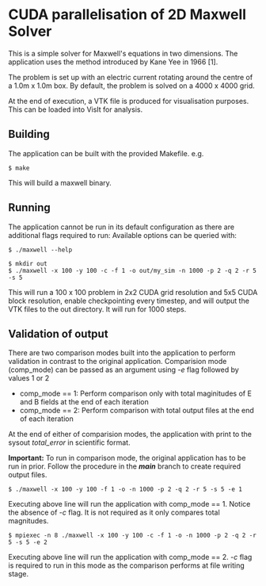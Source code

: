 # CUDA parallelisation of 2D Maxwell Solver

This is a simple solver for Maxwell's equations in two dimensions. The application uses the method introduced by Kane Yee in 1966 [1].

The problem is set up with an electric current rotating around the centre of a 1.0m x 1.0m box. By default, the problem is solved on a 4000 x 4000 grid.

At the end of execution, a VTK file is produced for visualisation purposes. This can be loaded into VisIt for analysis.

## Building

The application can be built with the provided Makefile. e.g.

```
$ make
```

This will build a maxwell binary.

## Running

The application cannot be run in its default configuration as there are additional flags required to run: Available options can be queried with:

```
$ ./maxwell --help
```

```
$ mkdir out
$ ./maxwell -x 100 -y 100 -c -f 1 -o out/my_sim -n 1000 -p 2 -q 2 -r 5 -s 5
```

This will run a 100 x 100 problem in 2x2 CUDA grid resolution and 5x5 CUDA block resolution, enable checkpointing every timestep, and will output the VTK files to the out directory. It will run for 1000 steps.

## Validation of output

There are two comparison modes built into the application to perform validation in contrast to the original application. Comparision mode (comp_mode) can be passed as an argument using *-e* flag followed by values 1 or 2

* comp_mode == 1: Perform comparison only with total maginitudes of E and B fields at the end of each iteration
* comp_mode == 2: Perform comparison with total output files at the end of each iteration

At the end of either of comparision modes, the application with print to the sysout *total_error* in scientific format.

**Important:** To run in comparison mode, the original application has to be run in prior. Follow the procedure in the ***main*** branch to create required output files.

```
$ ./maxwell -x 100 -y 100 -f 1 -o -n 1000 -p 2 -q 2 -r 5 -s 5 -e 1
```

Executing above line will run the application with comp_mode == 1. Notice the absence of *-c* flag. It is not required as it only compares total magnitudes.

```
$ mpiexec -n 8 ./maxwell -x 100 -y 100 -c -f 1 -o -n 1000 -p 2 -q 2 -r 5 -s 5 -e 2
```

Executing above line will run the application with comp_mode == 2. *-c* flag is required to run in this mode as the comparison performs at file writing stage.


